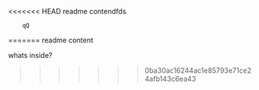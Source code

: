 <<<<<<< HEAD
readme contendfds











		qQ
=======
readme content



whats inside?
>>>>>>> 0ba30ac16244ac1e85793e71ce24afb143c6ea43
